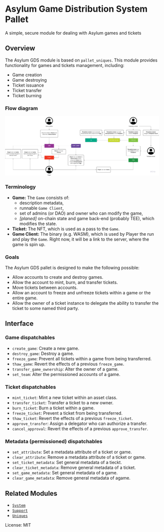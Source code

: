 # Asylum Game Distribution System Pallet

A simple, secure module for dealing with Asylum games and tickets

## Overview

The Asylum GDS module is based on `pallet_uniques`. This module provides functionality for games and tickets management, including:

* Game creation
* Game destroying
* Ticket issuance
* Ticket transfer
* Ticket burning

### Flow diagram

![](/docs/img/asylum-flow-diagram.png)

### Terminology

* **Game:** The `Game` consists of: 
  - description metadata,
  - runnable `Game Client`,
  - set of admins (or DAO) and owner who can modify the game,
  - _[planed]_ on-chain state and game back-end (probably TEE), which modifies the state.
* **Ticket:** The NFT, which is used as a pass to the `Game`.
* **Game Client:** The binary (e.g. WASM), which is used by Player the run and play the `Game`. Right now, it will be a link to the server, where the game is spin up.

### Goals

The Asylum GDS pallet is designed to make the following possible:

* Allow accounts to create and destroy games.
* Allow the account to mint, burn, and transfer tickets.
* Move tickets between accounts.
* Allow an account to freeze and unfreeze tickets within a
  game or the entire game.
* Allow the owner of a ticket instance to delegate the ability to transfer the ticket to some
  named third party.

## Interface

### Game dispatchables
* `create_game`: Create a new game.
* `destroy_game`: Destroy a game.
* `freeze_game`: Prevent all tickets within a game from being transferred.
* `thaw_game`: Revert the effects of a previous `freeze_game`.
* `transfer_game_ownership`: Alter the owner of a game.
* `set_team`: Alter the permissioned accounts of a game.

### Ticket dispatchables
* `mint_ticket`: Mint a new ticket within an asset class.
* `transfer_ticket`: Transfer a ticket to a new owner.
* `burn_ticket`: Burn a ticket within a game.
* `freeze_ticket`: Prevent a ticket from being transferred.
* `thaw_ticket`: Revert the effects of a previous `freeze_ticket`.
* `approve_transfer`: Assign a delegator who can authorize a transfer.
* `cancel_approval`: Revert the effects of a previous `approve_transfer`.

### Metadata (permissioned) dispatchables
* `set_attribute`: Set a metadata attribute of a ticket or game.
* `clear_attribute`: Remove a metadata attribute of a ticket or game.
* `set_ticket_metadata`: Set general metadata of a tieckt.
* `clear_ticket_metadata`: Remove general metadata of a ticket.
* `set_game_metadata`: Set general metadata of a game.
* `clear_game_metadata`: Remove general metadata of agame.

## Related Modules

* [`System`](https://docs.rs/frame-system/latest/frame_system/)
* [`Support`](https://docs.rs/frame-support/latest/frame_support/)
* [`Uniques`](https://docs.rs/pallet-assets/latest/pallet_uniques/)

License: MIT
